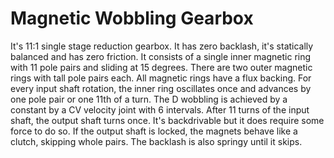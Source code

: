 # Magnetic Wobbling Gearbox
It's 11:1 single stage reduction gearbox. It has zero backlash, it's statically balanced and has
zero friction. It consists of a single inner magnetic ring with 11 pole pairs and sliding at 15 degrees.
There are two outer magnetic rings with tall pole pairs each. All magnetic rings have a flux backing. 
For every input shaft rotation, the inner ring oscillates once and advances by one pole pair or one
11th of a turn. The D wobbling is achieved by a constant by a CV velocity joint with 6 intervals.
After 11 turns of the input shaft, the output shaft turns once. It's backdrivable but it does 
require some force to do so.
If the output shaft is locked, the magnets behave like a clutch, skipping whole pairs.
The backlash is also springy until it skips.
